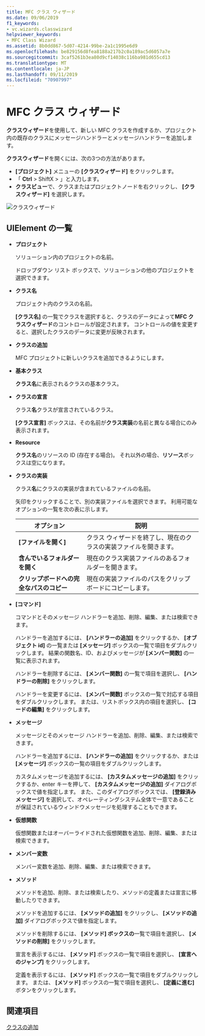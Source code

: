```yaml
---
title: MFC クラス ウィザード
ms.date: 09/06/2019
f1_keywords:
- vc.wizards.classwizard
helpviewer_keywords:
- MFC Class Wizard
ms.assetid: 8b0dd867-5d07-4214-99be-2a1c1995e6d9
ms.openlocfilehash: be829156d8fea8188a217b2c0a189ac5d6057a7e
ms.sourcegitcommit: 3caf5261b3ea80d9cf14038c116ba981d655cd13
ms.translationtype: MT
ms.contentlocale: ja-JP
ms.lasthandoff: 09/11/2019
ms.locfileid: "70907997"
---
```

# <a name="mfc-class-wizard"></a>MFC クラス ウィザード

**クラスウィザード**を使用して、新しい MFC クラスを作成するか、プロジェクト内の既存のクラスにメッセージハンドラーとメッセージハンドラーを追加します。

**クラスウィザード**を開くには、次の3つの方法があります。

- **[プロジェクト]** メニューの **[クラスウィザード]** をクリックします。
- 「 **Ctrl** > ShiftX > 」と入力します。
- **クラスビュー**で、クラスまたはプロジェクトノードを右クリックし、 **[クラスウィザード]** を選択します。

![クラスウィザード](media/class-wizard.png "MFC クラスウィザード")

## <a name="uielement-list"></a>UIElement の一覧

- **プロジェクト**

   ソリューション内のプロジェクトの名前。

   ドロップダウン リスト ボックスで、ソリューションの他のプロジェクトを選択できます。

- **クラス名**

   プロジェクト内のクラスの名前。

   **[クラス名]** の一覧でクラスを選択すると、クラスのデータによって**MFC クラスウィザード**のコントロールが設定されます。 コントロールの値を変更すると、選択したクラスのデータに変更が反映されます。

- **クラスの追加**

   MFC プロジェクトに新しいクラスを追加できるようにします。

- **基本クラス**

   **クラス名**に表示されるクラスの基本クラス。

- **クラスの宣言**

   クラス**名**クラスが宣言されているクラス。

   **[クラス宣言]** ボックスは、その名前が**クラス実装**の名前と異なる場合にのみ表示されます。

- **Resource**

   **クラス名**のリソースの ID (存在する場合)。 それ以外の場合、**リソース**ボックスは空になります。

- **クラスの実装**

   クラス**名**にクラスの実装が含まれているファイルの名前。

   矢印をクリックすることで、別の実装ファイルを選択できます。 利用可能なオプションの一覧を次の表に示します。

   |オプション|説明|
   |------------|-----------------|
   |**[ファイルを開く]**|クラス ウィザードを終了し、現在のクラスの実装ファイルを開きます。|
   |**含んでいるフォルダーを開く**|現在のクラス実装ファイルのあるフォルダーを開きます。|
   |**クリップボードへの完全なパスのコピー**|現在の実装ファイルのパスをクリップボードにコピーします。|

- **[コマンド]**

   コマンドとそのメッセージ ハンドラーを追加、削除、編集、または検索できます。

   ハンドラーを追加するには、 **[ハンドラーの追加]** をクリックするか、 **[オブジェクト id]** の一覧または **[メッセージ]** ボックスの一覧で項目をダブルクリックします。 結果の関数名、ID、およびメッセージが **[メンバー関数]** の一覧に表示されます。

   ハンドラーを削除するには、 **[メンバー関数]** の一覧で項目を選択し、 **[ハンドラーの削除]** をクリックします。

   ハンドラーを変更するには、 **[メンバー関数]** ボックスの一覧で対応する項目をダブルクリックします。 または、リストボックス内の項目を選択し、 **[コードの編集]** をクリックします。

- **メッセージ**

   メッセージとそのメッセージ ハンドラーを追加、削除、編集、または検索できます。

   ハンドラーを追加するには、 **[ハンドラーの追加]** をクリックするか、または **[メッセージ]** ボックスの一覧の項目をダブルクリックします。

   カスタムメッセージを追加するには、 **[カスタムメッセージの追加]** をクリックするか、enter キーを押して、 **[カスタムメッセージの追加]** ダイアログボックスで値を指定します。 また、このダイアログボックスでは、 **[登録済みメッセージ]** を選択して、オペレーティングシステム全体で一意であることが保証されているウィンドウメッセージを処理することもできます。

- **仮想関数**

   仮想関数またはオーバーライドされた仮想関数を追加、削除、編集、または検索できます。

- **メンバー変数**

   メンバー変数を追加、削除、編集、または検索できます。

- **メソッド**

   メソッドを追加、削除、または検索したり、メソッドの定義または宣言に移動したりできます。

   メソッドを追加するには、 **[メソッドの追加]** をクリックし、 **[メソッドの追加]** ダイアログボックスで値を指定します。

   メソッドを削除するには、 **[メソッド] ボックスの**一覧で項目を選択し、 **[メソッドの削除]** をクリックします。

   宣言を表示するには、 **[メソッド]** ボックスの一覧で項目を選択し、 **[宣言へのジャンプ]** をクリックします。

   定義を表示するには、 **[メソッド]** ボックスの一覧で項目をダブルクリックします。 または、 **[メソッド]** ボックスの一覧で項目を選択し、 **[定義に進む]** ボタンをクリックします。

## <a name="see-also"></a>関連項目

[クラスの追加](../../ide/adding-a-class-visual-cpp.md)
